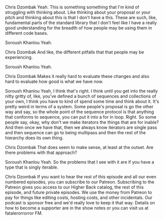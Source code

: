 Chris Dzombak
Yeah. This is something something that I'm kind of struggling with thinking about. Like thinking about your proposal or your pitch and thinking about this is that I don't have a this. These are such, like, fundamental parts of the standard library that I don't feel like I have a really good understanding for the breadth of how people may be using them in different code bases.

Soroush Khanlou
Yeah.

Chris Dzombak
And like, the different pitfalls that that people may be experiencing.

Soroush Khanlou
Yeah.

Chris Dzombak
Makes it really hard to evaluate these changes and also hard to evaluate how good is what we have now.

Soroush Khanlou
Yeah, I think that's right. I think until you get into the really nitty gritty of, like, you've defined a bunch of sequences and collections of your own, I think you have to kind of spend some time and think about it. It's pretty weird in terms of a system. Some people's proposal is go the other way and say, so the whole point of the sequence protocol is that anything that conforms to sequence, you can put it into a for in loop. Right. So some people say, okay, why don't we make iterators the things that are for inable? And then once we have that, then we always know iterators are single pass and then sequence can go to being multipass and then the rest of the hierarchy does its own thing.

Chris Dzombak
That does seem to make sense, at least at the outset. Are there problems with that approach?

Soroush Khanlou
Yeah. So the problems that I see with it are if you have a type that is singly iterable.

Chris Dzombak
If you want to hear the rest of this episode and all our even numbered episodes, you can subscribe to our Patreon. Subscribing to the Patreon gives you access to our Higher Back catalog, the rest of this episode, and future private episodes. We use the money from Patreon to pay for things like editing costs, hosting costs, and other incidentals. Our podcast is sponsor free and we'd really love to keep it that way. Details on how to become a supporter are in the show notes or you can visit us at fatalerorrorror FM.


